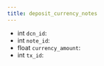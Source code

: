 ```yaml
---
title: deposit_currency_notes  
---
```


- int `dcn_id`:
- int `note_id`:
- float `currency_amount`:
- int `tx_id`:
